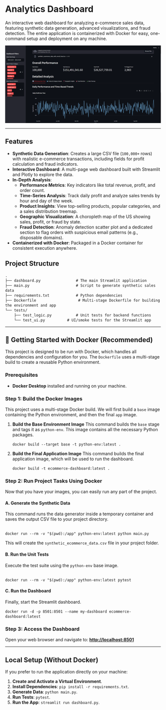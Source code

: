 # Analytics Dashboard

An interactive web dashboard for analyzing e-commerce sales data, featuring synthetic data generation, advanced visualizations, and fraud detection. The entire application is containerized with Docker for easy, one-command setup and deployment on any machine.


![Dashboard Screenshot](images/img1.png)

---

## Features

-   **Synthetic Data Generation**: Creates a large CSV file (`100,000+` rows) with realistic e-commerce transactions, including fields for profit calculation and fraud indicators.
-   **Interactive Dashboard**: A multi-page web dashboard built with Streamlit and Plotly to explore the data.
-   **In-Depth Analysis**:
    -   **Performance Metrics**: Key indicators like total revenue, profit, and order count.
    -   **Time-Series Analysis**: Track daily profit and analyze sales trends by hour and day of the week.
    -   **Product Insights**: View top-selling products, popular categories, and a sales distribution treemap.
    -   **Geographic Visualization**: A choropleth map of the US showing sales, profit, or fraud by state.
    -   **Fraud Detection**: Anomaly detection scatter plot and a dedicated section to flag orders with suspicious email patterns (e.g., disposable domains).
-   **Containerized with Docker**: Packaged in a Docker container for consistent execution anywhere.

## Project Structure

```
.
├── dashboard.py                # The main Streamlit application
├── main.py                     # Script to generate synthetic sales data
├── requirements.txt            # Python dependencies
├── Dockerfile                   # Multi-stage Dockerfile for building the environment and app
└── tests/
    ├── test_logic.py           # Unit tests for backend functions
    └── test_ui.py          # UI/smoke tests for the Streamlit app
```

---

## 🚀 Getting Started with Docker (Recommended)

This project is designed to be run with Docker, which handles all dependencies and configuration for you. The `Dockerfile` uses a multi-stage build to create a reusable Python environment.

### Prerequisites

-   **Docker Desktop** installed and running on your machine.

### Step 1: Build the Docker Images

This project uses a multi-stage Docker build. We will first build a `base` image containing the Python environment, and then the final `app` image.

1.  **Build the Base Environment Image**
    This command builds the `base` stage and tags it as `python-env`. This image contains all the necessary Python packages.
    ```
    docker build --target base -t python-env:latest .
    ```

2.  **Build the Final Application Image**
    This command builds the final application image, which will be used to run the dashboard.
    ```
    docker build -t ecommerce-dashboard:latest .
    ```

### Step 2: Run Project Tasks Using Docker

Now that you have your images, you can easily run any part of the project.

#### A. Generate the Synthetic Data

This command runs the data generator inside a temporary container and saves the output CSV file to your project directory.
```

docker run --rm -v "$(pwd):/app" python-env:latest python main.py

```
This will create the `synthetic_ecommerce_data.csv` file in your project folder.

#### B. Run the Unit Tests

Execute the test suite using the `python-env` base image.
```

docker run --rm -v "$(pwd):/app" python-env:latest pytest

```

#### C. Run the Dashboard

Finally, start the Streamlit dashboard.
```
docker run -d -p 8501:8501 --name my-dashboard ecommerce-dashboard:latest
```

### Step 3: Access the Dashboard

Open your web browser and navigate to:
[**http://localhost:8501**](http://localhost:8501)

---

## Local Setup (Without Docker)

If you prefer to run the application directly on your machine:

1.  **Create and Activate a Virtual Environment**.
2.  **Install Dependencies**: `pip install -r requirements.txt`.
3.  **Generate Data**: `python main.py`.
4.  **Run Tests**: `pytest`.
5.  **Run the App**: `streamlit run dashboard.py`.
```
